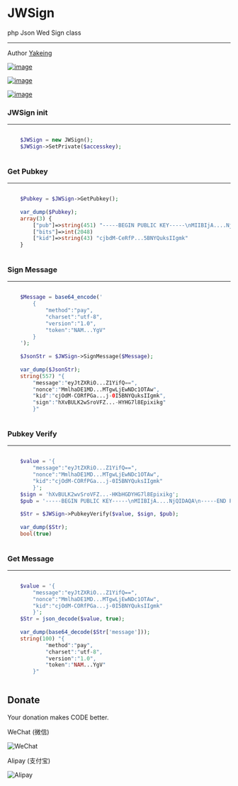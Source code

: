 # JWSign
php Json Wed Sign class

-----

Author [Yakeing](http://weibo.com/yakeing)

[![image](https://oauth.applinzi.com/SvgLabel/4D4D4D/License/F66000/MPL2.0/image.svg)](https://github.com/yakeing/JWSign/blob/master/LICENSE)

[![image](https://oauth.applinzi.com/SvgLabel/4D4D4D/Language/007EC6/PHP/image.svg)](https://github.com/yakeing/JWSign)

[![image](https://oauth.applinzi.com/SvgLabel/4D4D4D/Version/97CA00/1.0/image.svg)](https://github.com/yakeing/JWSign/tree/master/JWSign.php)

### JWSign init

---

```php

    $JWSign = new JWSign();
    $JWSign->SetPrivate($accesskey);
    
```

### Get Pubkey

---

```php

    $Pubkey = $JWSign->GetPubkey();
    
    var_dump($Pubkey);
    array(3) {
        ["pub"]=>string(451) "-----BEGIN PUBLIC KEY-----\nMIIBIjA....NjQIDAQA\n-----END PUBLIC KEY----"
        ["bits"]=>int(2048)
        ["kid"]=>string(43) "cjbdM-CeRfP...5BNYQuksIIgmk"
    }
    
```

### Sign Message

---

```php

    $Message = base64_encode('
        {
            "method":"pay",
            "charset":"utf-8",
            "version":"1.0",
            "token":"NAM...YgV"
        }
    ');
    
    $JsonStr = $JWSign->SignMessage($Message);
    
    var_dump($JsonStr);
    string(557) "{
        "message":"eyJtZXRiO...Z1YifQ==",
        "nonce":"MmlhaDE1MD...MTgwLjEwNDc1OTAw",
        "kid":"cjOdM-CORfPGa...j-0I5BNYQuksIIgmk",
        "sign":"hXvBULK2wSroVFZ...-HYHG7l8Epixikg"
        }"
    
```

### Pubkey Verify

---

```php

    $value = '{
        "message":"eyJtZXRiO...Z1YifQ==",
        "nonce":"MmlhaDE1MD...MTgwLjEwNDc1OTAw",
        "kid":"cjOdM-CORfPGa...j-0I5BNYQuksIIgmk"
        }';
    $sign = 'hXvBULK2wvSroVFZ...-HKbHGDYHG7l8Epixikg';
    $pub = '-----BEGIN PUBLIC KEY-----\nMIIBIjA....NjQIDAQA\n-----END PUBLIC KEY----';
    
    $Str = $JWSign->PubkeyVerify($value, $sign, $pub);
    
    var_dump($Str);
    bool(true)
    
```

### Get Message

---
```php

    $value = '{
        "message":"eyJtZXRiO...Z1YifQ==",
        "nonce":"MmlhaDE1MD...MTgwLjEwNDc1OTAw",
        "kid":"cjOdM-CORfPGa...j-0I5BNYQuksIIgmk"
        }';
    $Str = json_decode($value, true);
    
    var_dump(base64_decode($Str['message']));
    string(100) "{
            "method":"pay",
            "charset":"utf-8",
            "version":"1.0",
            "token":"NAM...YgV"
        }"
    
```

Donate
---
Your donation makes CODE better.

 WeChat (微信)
 
 ![WeChat](https://oauth.applinzi.com/QrCode/150/WeChat/H/0/FFFFFF/000000/wxp%3a%7C%7Cf2f0SOGAUjQ1ALzigoyN7nW8tK68D2oeU3YO/image.png)

 Alipay (支付宝)

 ![Alipay](https://oauth.applinzi.com/QrCode/150/Alipay/H/0/FFFFFF/000000/HTTPS%3a%7C%7CQR.ALIPAY.COM%7CTSX082709YGHVXYUQCWKD6/image.png)
